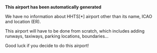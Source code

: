 **This airport has been automatically generated**

We have no information about HHTS[*] airport other than its name, ICAO and location (ER).

This airport will have to be done from scratch, which includes adding runways, taxiways, parking locations, boundaries...

Good luck if you decide to do this airport!